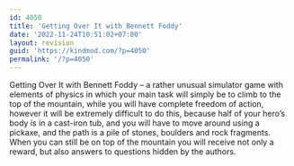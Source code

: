 ```yaml
---
id: 4050
title: 'Getting Over It with Bennett Foddy'
date: '2022-11-24T10:51:02+07:00'
layout: revision
guid: 'https://kindmod.com/?p=4050'
permalink: '/?p=4050'
---
```


Getting Over It with Bennett Foddy – a rather unusual simulator game with elements of physics in which your main task will simply be to climb to the top of the mountain, while you will have complete freedom of action, however it will be extremely difficult to do this, because half of your hero’s body is in a cast-iron tub, and you will have to move around using a pickaxe, and the path is a pile of stones, boulders and rock fragments. When you can still be on top of the mountain you will receive not only a reward, but also answers to questions hidden by the authors.